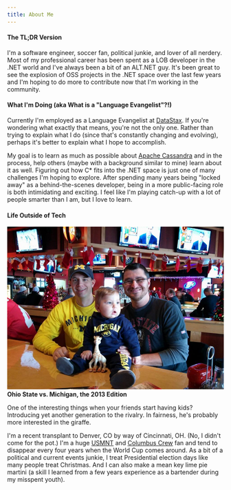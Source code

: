 ```yaml
---
title: About Me
---
```


#### The TL;DR Version
I'm a software engineer, soccer fan, political junkie, and lover of all nerdery.  Most of my professional career has
been spent as a LOB developer in the .NET world and I've always been a bit of an ALT.NET guy.  It's been great to see
the explosion of OSS projects in the .NET space over the last few years and I'm hoping to do more to contribute now that
I'm working in the community.

#### What I'm Doing (aka What is a "Language Evangelist"?!)
Currently I'm employed as a Language Evangelist at <a href="http://www.datastax.com" target="_blank">DataStax</a>.  If
you're wondering what exactly that means, you're not the only one.  Rather than trying to explain what I do (since
that's constantly changing and evolving), perhaps it's better to explain what I hope to accomplish.

My goal is to learn as much as possible about <a href="http://cassandra.apache.org" target="_blank">Apache Cassandra</a>
and in the process, help others (maybe with a background similar to mine) learn about it as well.  Figuring out how C\*
fits into the .NET space is just one of many challenges I'm hoping to explore.  After spending many years being "locked
away" as a behind-the-scenes developer, being in a more public-facing role is both intimidating and exciting.  I feel
like I'm playing catch-up with a lot of people smarter than I am, but I love to learn.

#### Life Outside of Tech
<div class="container">
<img src="/images/OSUMichigan2013.jpg" />
<div class="reference">
<strong>Ohio State vs. Michigan, the 2013 Edition</strong>
<p>One of the interesting things when your friends start having kids?  Introducing yet another generation to the rivalry.  In fairness, he's probably more interested in the giraffe.</p>
</div>
</div>

I'm a recent transplant to Denver, CO by way of Cincinnati, OH.  (No, I didn't come for the pot.)  I'm a huge <a
href="http://www.ussoccer.com" target="_blank">USMNT</a> and <a href="http://www.thecrew.com" target="_blank">Columbus
Crew</a> fan and tend to disappear every four years when the World Cup comes around.  As a bit of a political and
current events junkie, I treat Presidential election days like many people treat Christmas.  And I can also make a mean
key lime pie martini (a skill I learned from a few years experience as a bartender during my misspent youth).
